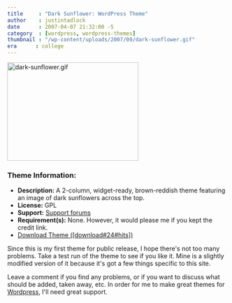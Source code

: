 ```yaml
---
title     : "Dark Sunflower: WordPress Theme"
author    : justintadlock
date      : 2007-04-07 21:32:00 -5
category  : [wordpress, wordpress-themes]
thumbnail : "/wp-content/uploads/2007/09/dark-sunflower.gif"
era      : college
---
```


<img src="http://justintadlock.com/blog/wp-content/uploads/2007/09/dark-sunflower.gif" alt="dark-sunflower.gif" title="dark-sunflower.gif" width="300" height="225" class="aligncenter size-full wp-image-511" />

<h3>Theme Information:</h3>

<ul>
<li><strong>Description:</strong> A 2-column, widget-ready, brown-reddish theme featuring an image of dark sunflowers across the top.</li>
<li><strong>License:</strong> GPL</li>
<li><strong>Support:</strong> <a href="http://justintadlock.com/forums" title="Forums"> Support forums</a></li>
<li><strong>Requirement(s):</strong> None.  However, it would please me if you kept the credit link.</li>
<li><a href="http://justintadlock.com/downloads/dark-sunflower.zip" title="Download Dark Sunflower Version 1.0 Wordpress Theme">Download Theme ([download#24#hits])</a></li>
</ul>

Since this is my first theme for public release, I hope there's not too many problems.  Take a test run of the theme to see if you like it.  Mine is a slightly modified version of it because it's got a few things specific to this site.

Leave a comment if you find any problems, or if you want to discuss what should be added, taken away, etc.  In order for me to make great themes for <a href="http://wordpress.org" title="Wordpress"> Wordpress</a>, I'll need great support.
